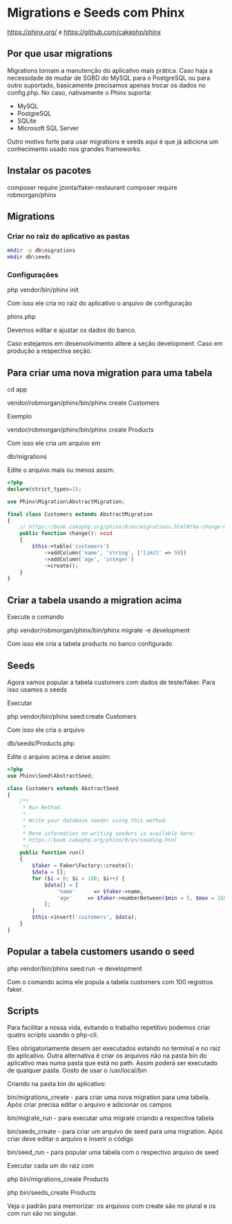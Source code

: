 # Migrations e Seeds com Phinx

https://phinx.org/ e https://github.com/cakephp/phinx


## Por que usar migrations

Migrations tornam a manutenção do aplicativo mais prática. Caso haja a necessidade de mudar de SGBD do MySQL para o PostgreSQL ou para outro suportado, basicamente precisamos apenas trocar os dados no config.php. No caso, nativamente o Phinx suporta: 
- MySQL
- PostgreSQL
- SQLite
- Microsoft SQL Server

Outro motivo forte para usar migrations e seeds aqui é que já adiciona um conhecimento usado nos grandes frameworks.


## Instalar os pacotes

composer require jzonta/faker-restaurant
composer require robmorgan/phinx


## Migrations

### Criar no raiz do aplicativo as pastas
```bash
mkdir -p db\migrations
mkdir db\seeds
```
### Configurações

php vendor/bin/phinx init

Com isso ele cria no raiz do aplicativo o arquivo de configuração

phinx.php

Devemos editar e ajustar os dados do banco.

Caso estejamos em desenvolvimento altere a seção development. Caso em produção a respectiva seção.


## Para criar uma nova migration para uma tabela

cd app

vendor/robmorgan/phinx/bin/phinx create Customers

Exemplo

vendor/robmorgan/phinx/bin/phinx create Products

Com isso ele cria um arquivo em

db/migrations

Edite o arquivo mais ou menos assim:

```php
<?php
declare(strict_types=1);

use Phinx\Migration\AbstractMigration;

final class Customers extends AbstractMigration
{
	// https://book.cakephp.org/phinx/0/en/migrations.html#the-change-method
    public function change(): void
    {
		$this->table('customers')
		    ->addColumn('name', 'string', ['limit' => 50])
		    ->addColumn('age', 'integer')
		    ->create();
    }
}
```

## Criar a tabela usando a migration acima

Execute o comando

php vendor/robmorgan/phinx/bin/phinx migrate -e development

Com isso ele cria a tabela products no banco configurado


## Seeds

Agora vamos popular a tabela customers com dados de teste/faker. Para isso usamos o seeds

Executar

php vendor/bin/phinx seed:create Customers

Com isso ele cria o arquivo

db/seeds/Products.php

Edite o arquivo acima e deixe assim:
```php
<?php
use Phinx\Seed\AbstractSeed;

class Customers extends AbstractSeed
{
    /**
     * Run Method.
     *
     * Write your database seeder using this method.
     *
     * More information on writing seeders is available here:
     * https://book.cakephp.org/phinx/0/en/seeding.html
     */
    public function run()
    {
        $faker = Faker\Factory::create();
        $data = [];
        for ($i = 0; $i < 100; $i++) {
            $data[] = [
                'name'      => $faker->name,
                'age'     => $faker->numberBetween($min = 5, $max = 150)
            ];
        }
        $this->insert('customers', $data);
    }
}
```

## Popular a tabela customers usando o seed

php vendor/bin/phinx seed:run -e development

Com o comando acima ele popula a tabela customers com 100 registros faker.


## Scripts

Para facilitar a nossa vida, evitando o trabalho repetitivo podemos criar quatro scripts usando o php-cli.

Eles obrigatoriamente desem ser executados estando no terminal e no raiz do aplicativo.
Outra alternativa é criar os arquivos não na pasta bin do aplicativo mas numa pasta que está no path. Assim poderá ser executado de qualquer pasta. Gosto de usar o /usr/local/bin

Criando na pasta bin do aplicativo:

bin/migrations_create - para criar uma nova migration para uma tabela. Após criar precisa editar o arquivo e adicionar os campos

bin/migrate_run - para executar uma migrate criando a respectiva tabela

bin/seeds_create - para criar um arquivo de seed para uma migration. Após criar deve editar o arquivo e inserir o código

bin/seed_run - para popular uma tabela com o respectivo arquivo de seed


Executar cada um do raiz com

php bin/migrations_create Products

php bin/seeds_create Products

Veja o padrão para memorizar: os arquivos com create são no plural e os com run são no singular.

